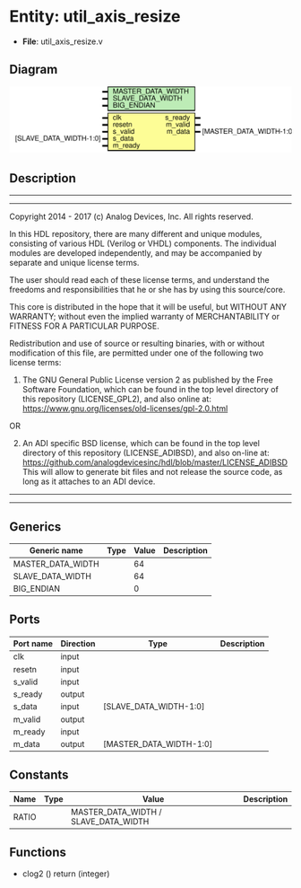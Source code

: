 # Entity: util_axis_resize

- **File**: util_axis_resize.v
## Diagram

![Diagram](util_axis_resize.svg "Diagram")
## Description

 ***************************************************************************
 ***************************************************************************
 Copyright 2014 - 2017 (c) Analog Devices, Inc. All rights reserved.

 In this HDL repository, there are many different and unique modules, consisting
 of various HDL (Verilog or VHDL) components. The individual modules are
 developed independently, and may be accompanied by separate and unique license
 terms.

 The user should read each of these license terms, and understand the
 freedoms and responsibilities that he or she has by using this source/core.

 This core is distributed in the hope that it will be useful, but WITHOUT ANY
 WARRANTY; without even the implied warranty of MERCHANTABILITY or FITNESS FOR
 A PARTICULAR PURPOSE.

 Redistribution and use of source or resulting binaries, with or without modification
 of this file, are permitted under one of the following two license terms:

   1. The GNU General Public License version 2 as published by the
      Free Software Foundation, which can be found in the top level directory
      of this repository (LICENSE_GPL2), and also online at:
      <https://www.gnu.org/licenses/old-licenses/gpl-2.0.html>

 OR

   2. An ADI specific BSD license, which can be found in the top level directory
      of this repository (LICENSE_ADIBSD), and also on-line at:
      https://github.com/analogdevicesinc/hdl/blob/master/LICENSE_ADIBSD
      This will allow to generate bit files and not release the source code,
      as long as it attaches to an ADI device.

 ***************************************************************************
 ***************************************************************************

## Generics

| Generic name      | Type | Value | Description |
| ----------------- | ---- | ----- | ----------- |
| MASTER_DATA_WIDTH |      | 64    |             |
| SLAVE_DATA_WIDTH  |      | 64    |             |
| BIG_ENDIAN        |      | 0     |             |
## Ports

| Port name | Direction | Type                    | Description |
| --------- | --------- | ----------------------- | ----------- |
| clk       | input     |                         |             |
| resetn    | input     |                         |             |
| s_valid   | input     |                         |             |
| s_ready   | output    |                         |             |
| s_data    | input     | [SLAVE_DATA_WIDTH-1:0]  |             |
| m_valid   | output    |                         |             |
| m_ready   | input     |                         |             |
| m_data    | output    | [MASTER_DATA_WIDTH-1:0] |             |
## Constants

| Name  | Type | Value                                | Description |
| ----- | ---- | ------------------------------------ | ----------- |
| RATIO |      | MASTER_DATA_WIDTH / SLAVE_DATA_WIDTH |             |
## Functions
- clog2 <font id="function_arguments">()</font> <font id="function_return">return (integer)</font>
